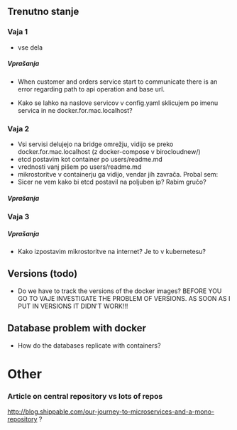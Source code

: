 ## Trenutno stanje

### Vaja 1

- vse dela

##### Vprašanja

- When customer and orders service start to communicate there is an error regarding path to api operation and base url.

- Kako se lahko na naslove servicov v config.yaml sklicujem po imenu servica in ne docker.for.mac.localhost?

### Vaja 2

- Vsi servisi delujejo na bridge omrežju, vidijo se preko docker.for.mac.localhost (z docker-compose v birocloudnew/)
- etcd postavim kot container po users/readme.md
- vrednosti vanj pišem po users/readme.md
- mikrostoritve v containerju ga vidijo, vendar jih zavrača. Probal sem:
- Sicer ne vem kako bi etcd postavil na poljuben ip? Rabim gručo?

##### Vprašanja

### Vaja 3

##### Vprašanja

- Kako izpostavim mikrostoritve na internet? Je to v kubernetesu?

## Versions (todo)

- Do we have to track the versions of the docker images? BEFORE YOU GO TO VAJE INVESTIGATE THE PROBLEM OF VERSIONS. AS SOON AS I PUT IN VERSIONS IT DIDN'T WORK!!!

## Database problem with docker

- How do the databases replicate with containers?



# Other

### Article on central repository vs lots of repos
http://blog.shippable.com/our-journey-to-microservices-and-a-mono-repository ?